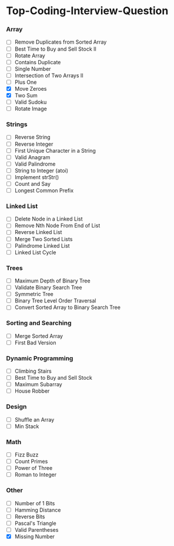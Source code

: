 # Top-Coding-Interview-Question

### Array

- [ ] Remove Duplicates from Sorted Array
- [ ] Best Time to Buy and Sell Stock II
- [ ] Rotate Array
- [ ] Contains Duplicate
- [ ] Single Number
- [ ] Intersection of Two Arrays II
- [ ] Plus One
- [x] Move Zeroes
- [x] Two Sum
- [ ] Valid Sudoku
- [ ] Rotate Image

### Strings

- [ ] Reverse String
- [ ] Reverse Integer
- [ ] First Unique Character in a String
- [ ] Valid Anagram
- [ ] Valid Palindrome
- [ ] String to Integer (atoi)
- [ ] Implement strStr()
- [ ] Count and Say
- [ ] Longest Common Prefix

### Linked List

- [ ] Delete Node in a Linked List
- [ ] Remove Nth Node From End of List
- [ ] Reverse Linked List
- [ ] Merge Two Sorted Lists
- [ ] Palindrome Linked List
- [ ] Linked List Cycle

### Trees

- [ ] Maximum Depth of Binary Tree
- [ ] Validate Binary Search Tree
- [ ] Symmetric Tree
- [ ] Binary Tree Level Order Traversal
- [ ] Convert Sorted Array to Binary Search Tree

### Sorting and Searching

- [ ] Merge Sorted Array
- [ ] First Bad Version

### Dynamic Programming

- [ ] Climbing Stairs
- [ ] Best Time to Buy and Sell Stock
- [ ] Maximum Subarray
- [ ] House Robber

### Design

- [ ] Shuffle an Array
- [ ] Min Stack

### Math

- [ ] Fizz Buzz
- [ ] Count Primes
- [ ] Power of Three
- [ ] Roman to Integer

### Other

- [ ] Number of 1 Bits
- [ ] Hamming Distance
- [ ] Reverse Bits
- [ ] Pascal's Triangle
- [ ] Valid Parentheses
- [x] Missing Number
